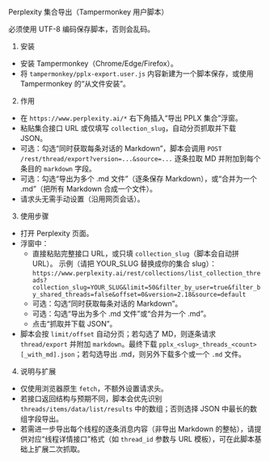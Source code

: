 Perplexity 集合导出（Tampermonkey 用户脚本）

必须使用 UTF-8 编码保存脚本，否则会乱码。

1) 安装
- 安装 Tampermonkey（Chrome/Edge/Firefox）。
- 将 `tampermonkey/pplx-export.user.js` 内容新建为一个脚本保存，或使用 Tampermonkey 的“从文件安装”。

2) 作用
- 在 `https://www.perplexity.ai/*` 右下角插入“导出 PPLX 集合”浮窗。
- 粘贴集合接口 URL 或仅填写 `collection_slug`，自动分页抓取并下载 JSON。
- 可选：勾选“同时获取每条对话的 Markdown”，脚本会调用 `POST /rest/thread/export?version=...&source=...` 逐条拉取 MD 并附加到每个条目的 `markdown` 字段。
- 可选：勾选“导出为多个 .md 文件”（逐条保存 Markdown），或“合并为一个 .md”（把所有 Markdown 合成一个文件）。
- 请求头无需手动设置（沿用网页会话）。

3) 使用步骤
- 打开 Perplexity 页面。
- 浮窗中：
  - 直接粘贴完整接口 URL，或只填 `collection_slug`（脚本会自动拼 URL）。
    示例（请把 YOUR_SLUG 替换成你的集合 slug）：
    `https://www.perplexity.ai/rest/collections/list_collection_threads?collection_slug=YOUR_SLUG&limit=50&filter_by_user=true&filter_by_shared_threads=false&offset=0&version=2.18&source=default`
  - 可选：勾选“同时获取每条对话的 Markdown”。
  - 可选：勾选“导出为多个 .md 文件”或“合并为一个 .md”。
  - 点击“抓取并下载 JSON”。
- 脚本会按 `limit/offset` 自动分页；若勾选了 MD，则逐条请求 `thread/export` 并附加 `markdown`。最终下载 `pplx_<slug>_threads_<count>[_with_md].json`；若勾选导出 .md，则另外下载多个或一个 `.md` 文件。

4) 说明与扩展
- 仅使用浏览器原生 `fetch`，不额外设置请求头。
- 若接口返回结构与预期不同，脚本会优先识别 `threads/items/data/list/results` 中的数组；否则选择 JSON 中最长的数组字段导出。
- 若需进一步导出每个线程的逐条消息内容（非导出 Markdown 的整帖），请提供对应“线程详情接口”格式（如 `thread_id` 参数与 URL 模板），可在此脚本基础上扩展二次抓取。
